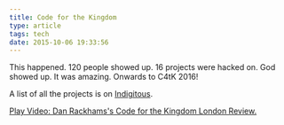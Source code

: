 ```yaml
---
title: Code for the Kingdom
type: article
tags: tech
date: 2015-10-06 19:33:56
---
```

<p>This happened. 120 people showed up. 16 projects were hacked on. God showed up. It was amazing. Onwards to C4tK 2016!</p>

<p>A list of all the projects is on <a href="https://indigitous.org/c4tk-project/london-england/" target="_blank">Indigitous</a>.</p>

<lite-youtube videoid="7AjmaDsauVY" style="background-image: url('https://i.ytimg.com/vi/7AjmaDsauVY/maxresdefault.jpg');">
  <a href="https://youtube.com/watch?v=7AjmaDsauVY" class="lty-playbtn" title="Play Video">
    <span class="lyt-visually-hidden">Play Video: Dan Rackhams's Code for the Kingdom London Review.</span>
  </a>
</lite-youtube>
